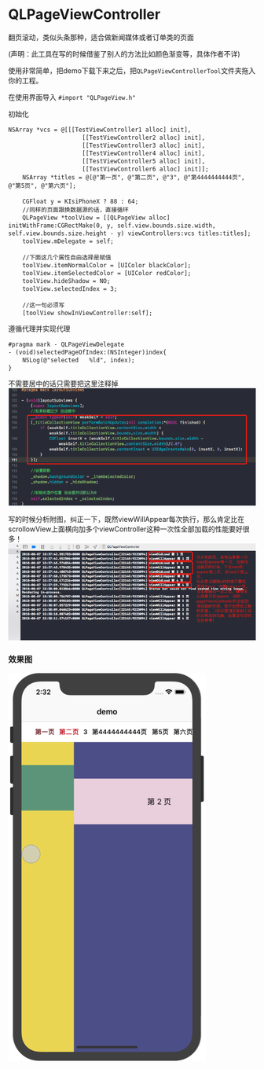 # QLPageViewController
翻页滚动，类似头条那种，适合做新闻媒体或者订单类的页面

(声明：此工具在写的时候借鉴了别人的方法比如颜色渐变等，具体作者不详)

使用非常简单，把demo下载下来之后，把```QLPageViewControllerTool```文件夹拖入你的工程。

在使用界面导入 ```#import "QLPageView.h"```

初始化
```
NSArray *vcs = @[[[TestViewController1 alloc] init],
                     [[TestViewController2 alloc] init],
                     [[TestViewController3 alloc] init],
                     [[TestViewController4 alloc] init],
                     [[TestViewController5 alloc] init],
                     [[TestViewController6 alloc] init]];
    NSArray *titles = @[@"第一页", @"第二页", @"3", @"第4444444444页", @"第5页", @"第六页"];
    
    CGFloat y = KIsiPhoneX ? 88 : 64;
    //同样的页面跟换数据源的话，直接循环
    QLPageView *toolView = [[QLPageView alloc] initWithFrame:CGRectMake(0, y, self.view.bounds.size.width, self.view.bounds.size.height - y) viewControllers:vcs titles:titles];
    toolView.mDelegate = self;
    
    //下面这几个属性自由选择是赋值
    toolView.itemNormalColor = [UIColor blackColor];
    toolView.itemSelectedColor = [UIColor redColor];
    toolView.hideShadow = NO;
    toolView.selectedIndex = 3;
    
    //这一句必须写
    [toolView showInViewController:self];
```

遵循代理并实现代理
```
#pragma mark - QLPageViewDelegate
- (void)selectedPageOfIndex:(NSInteger)index{
    NSLog(@"selected   %ld", index);
}
```

不需要居中的话只需要把这里注释掉
![](https://github.com/Lqlin-ss/QLPageViewController/blob/master/QQ20180808-143359.png)

写的时候分析附图，纠正一下，既然viewWillAppear每次执行，那么肯定比在scrollowView上面横向加多个viewController这种一次性全部加载的性能要好很多！
![](https://github.com/Lqlin-ss/QLPageViewController/blob/master/QQ20180807-154705.png)


### 效果图
![](https://github.com/Lqlin-ss/QLPageViewController/blob/master/QQ20180808-143301.png)


